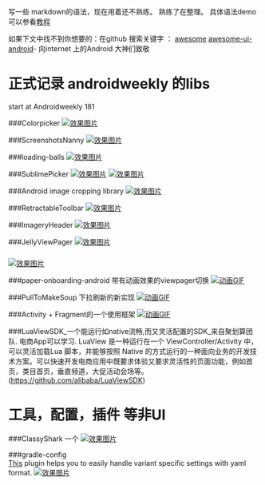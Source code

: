 写一些 markdown的语法，现在用着还不熟练。 熟练了在整理。
具体语法demo可以参看[教程](https://github.com/iAmeng/README)

如果下文中找不到你想要的：在github 搜索关键字 ： [awesome](https://github.com/sindresorhus/awesome) [awesome-ui-android](https://github.com/wasabeef/awesome-android-ui)- 向internet 上的Android 大神们致敬

正式记录 androidweekly  的libs 
=================================================================
start at Androidweekly 181

###Colorpicker
[![效果图片](https://github.com/christophesmet/colorpicker/blob/master/video_example.gif)](https://github.com/christophesmet/colorpicker?utm_source=Android+Weekly&utm_campaign=15ee59bb7a-Android_Weekly_181&utm_medium=email&utm_term=0_4eb677ad19-15ee59bb7a-337852909)

###ScreenshotsNanny
[![效果图片](https://cloud.githubusercontent.com/assets/352956/11276098/e8e25434-8ee0-11e5-9685-df75085859e6.png)](https://github.com/thyrlian/ScreenshotsNanny?utm_source=Android+Weekly&utm_campaign=15ee59bb7a-Android_Weekly_181&utm_medium=email&utm_term=0_4eb677ad19-15ee59bb7a-337852909)

###loading-balls
[![效果图片](https://github.com/glomadrian/loading-balls/blob/master/art/3.gif)](https://github.com/glomadrian/loading-balls?utm_source=Android+Weekly&utm_campaign=15ee59bb7a-Android_Weekly_181&utm_medium=email&utm_term=0_4eb677ad19-15ee59bb7a-337852909)

###SublimePicker
[![效果图片](https://github.com/vikramkakkar/SublimePicker/blob/master/img/date_picker.png?raw=true)](https://github.com/vikramkakkar/SublimePicker?utm_source=Android+Weekly&utm_campaign=15ee59bb7a-Android_Weekly_181&utm_medium=email&utm_term=0_4eb677ad19-15ee59bb7a-337852909)
[![效果图片](https://github.com/vikramkakkar/SublimePicker/blob/master/img/time_picker.png?raw=true)](https://github.com/vikramkakkar/SublimePicker?utm_source=Android+Weekly&utm_campaign=15ee59bb7a-Android_Weekly_181&utm_medium=email&utm_term=0_4eb677ad19-15ee59bb7a-337852909)

###Android image cropping library 
[![效果图片](https://github.com/lyft/scissors/blob/master/art/demo.gif)](https://github.com/lyft/scissors?utm_source=Android+Weekly&utm_campaign=15ee59bb7a-Android_Weekly_181&utm_medium=email&utm_term=0_4eb677ad19-15ee59bb7a-337852909)

###RetractableToolbar
[![效果图片](https://camo.githubusercontent.com/a602b0cdf643d63a1903dccca209b4ff99530b5d/687474703a2f2f692e67697068792e636f6d2f336f456475546950744a47473951323358712e676966)](https://github.com/michelelacorte/RetractableToolbar?utm_source=Android+Weekly&utm_campaign=15ee59bb7a-Android_Weekly_181&utm_medium=email&utm_term=0_4eb677ad19-15ee59bb7a-337852909)

###ImageryHeader
[![效果图片](https://camo.githubusercontent.com/d5bb4ddb19127dac1c90b626dc8bc8bd0e7d5672/687474703a2f2f322e62702e626c6f6773706f742e636f6d2f2d6552317277335830626e342f55395f45767a47593133492f41414141414141414174772f3343716f4c5067627448592f733634302f7375726661636532622e676966)](https://github.com/YukiMatsumura/ImageryHeader)

###JellyViewPager
[![效果图片](https://github.com/chiemy/JellyViewPager/blob/master/capture.gif)](https://github.com/chiemy/JellyViewPager)

###
[![效果图片]()]()

###paper-onboarding-android 带有动画效果的viewpager切换
[![动画GIF](https://github.com/Ramotion/paper-onboarding-android/blob/master/onboarding_preview.gif)](https://github.com/Ramotion/paper-onboarding-android)

###PullToMakeSoup 下拉刷新的新实现
[![动画GIF](https://raw.githubusercontent.com/Yalantis/PullToMakeSoup/master/PullToMakeSoupDemo/Resouces/recipe-finder.gif)](https://github.com/Yalantis/pull-to-make-soup)

###Activity + Fragment的一个使用框架
[![动画GIF](https://github.com/YoKeyword/Fragmentation/blob/master/gif/demo.gif)](https://github.com/YoKeyword/Fragmentation)

###LuaViewSDK_一个能运行如native流畅,而又灵活配置的SDK_来自聚划算团队.  电商App可以学习.
LuaView 是一种运行在一个 ViewController/Activity 中，可以灵活加载Lua 脚本，并能够按照 Native 的方式运行的一种面向业务的开发技术方案。可以快速开发电商应用中既要求体验又要求灵活性的页面功能，例如首页，类目首页，垂直频道，大促活动会场等。(https://github.com/alibaba/LuaViewSDK)






工具，配置，插件 等非UI
======================================================================================================================================
###ClassyShark 一个
[![效果图片](https://github.com/google/android-classyshark/blob/master/Resources/ClassySharkAnimated.gif)](https://github.com/google/android-classyshark?utm_source=Android+Weekly&utm_campaign=15ee59bb7a-Android_Weekly_181&utm_medium=email&utm_term=0_4eb677ad19-15ee59bb7a-337852909)

###gradle-config  
[This](https://github.com/tmiyamon/gradle-config?utm_source=Android+Weekly&utm_campaign=15ee59bb7a-Android_Weekly_181&utm_medium=email&utm_term=0_4eb677ad19-15ee59bb7a-337852909) plugin helps you to easily handle variant specific settings with yaml format.
[![效果图片]()](https://github.com/tmiyamon/gradle-config?utm_source=Android+Weekly&utm_campaign=15ee59bb7a-Android_Weekly_181&utm_medium=email&utm_term=0_4eb677ad19-15ee59bb7a-337852909)




